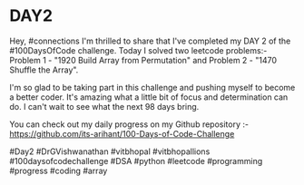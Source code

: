 # DAY2
Hey, #connections I'm thrilled to share that I've completed my DAY 2 of the #100DaysOfCode challenge. Today I solved two leetcode problems:- Problem 1 - "1920 Build Array from Permutation" and Problem 2 - "1470 Shuffle the Array".

I'm so glad to be taking part in this challenge and pushing myself to become a better coder. It's amazing what a little bit of focus and determination can do. I can't wait to see what the next 98 days bring.

You can check out my daily progress on my Github repository :- https://github.com/its-arihant/100-Days-of-Code-Challenge

#Day2 #DrGVishwanathan #vitbhopal #vitbhopallions #100daysofcodechallenge #DSA #python #leetcode #programming #progress #coding #array